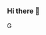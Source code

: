 ### Hi there 👋

<!--
**JakePommills/JakePommills** is a ✨ _special_ ✨ repository because its `README.md` (this file) appears on your GitHub profile. !!!!1!

-->

G
